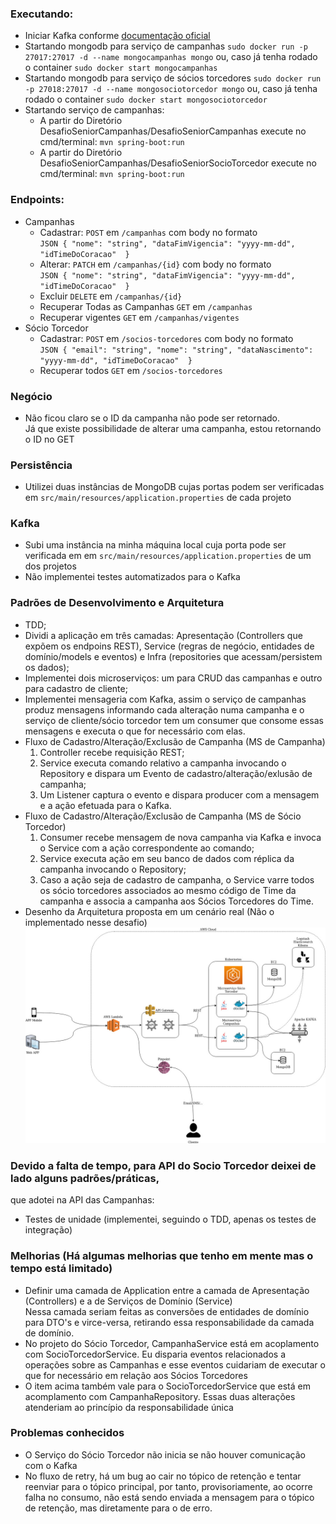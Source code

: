 ### Executando:
- Iniciar Kafka conforme [documentação oficial](https://kafka.apache.org/quickstart)
- Startando mongodb para serviço de campanhas `sudo docker run -p 27017:27017 -d --name mongocampanhas mongo` ou, caso já tenha rodado o container `sudo docker start mongocampanhas`
- Startando mongodb para serviço de sócios torcedores `sudo docker run -p 27018:27017 -d --name mongosociotorcedor mongo` ou, caso já tenha rodado o container `sudo docker start mongosociotorcedor`
- Startando serviço de campanhas:
  - A partir do Diretório DesafioSeniorCampanhas/DesafioSeniorCampanhas execute no cmd/terminal: `mvn spring-boot:run`
  - A partir do Diretório DesafioSeniorCampanhas/DesafioSeniorSocioTorcedor execute no cmd/terminal: `mvn spring-boot:run`

### Endpoints:
- Campanhas
  - Cadastrar: `POST` em `/campanhas` com body no formato  
`JSON { "nome": "string", "dataFimVigencia": "yyyy-mm-dd", "idTimeDoCoracao"  }`
  - Alterar: `PATCH` em `/campanhas/{id}` com body no formato  
`JSON { "nome": "string", "dataFimVigencia": "yyyy-mm-dd", "idTimeDoCoracao"  }`
  - Excluir `DELETE` em `/campanhas/{id}`
  - Recuperar Todas as Campanhas `GET` em `/campanhas`
  - Recuperar vigentes `GET` em `/campanhas/vigentes`
- Sócio Torcedor
  - Cadastrar: `POST` em `/socios-torcedores` com body no formato  
`JSON { "email": "string", "nome": "string", "dataNascimento": "yyyy-mm-dd", "idTimeDoCoracao"  }`
  - Recuperar todos `GET` em `/socios-torcedores`

### Negócio
- Não ficou claro se o ID da campanha não pode ser retornado.  
Já que existe possibilidade de alterar uma campanha, estou retornando o ID no GET

### Persistência
- Utilizei duas instâncias de MongoDB cujas portas podem ser verificadas em `src/main/resources/application.properties` de cada projeto

### Kafka
- Subi uma instância na minha máquina local cuja porta pode ser verificada em em `src/main/resources/application.properties` de um dos projetos
- Não implementei testes automatizados para o Kafka

### Padrões de Desenvolvimento e Arquitetura
- TDD;
- Dividi a aplicação em três camadas: Apresentação (Controllers que expõem os endpoins REST), Service (regras de negócio, entidades de domínio/models e eventos) e Infra (repositories que acessam/persistem os dados);
- Implementei dois microserviços: um para CRUD das campanhas e outro para cadastro de cliente;
- Implementei mensageria com Kafka, assim o serviço de campanhas produz mensagens informando cada alteração numa campanha e o serviço de cliente/sócio torcedor tem um consumer que consome essas mensagens e executa o que for necessário com elas.
- Fluxo de Cadastro/Alteração/Exclusão de Campanha (MS de Campanha)
  1. Controller recebe requisição REST;
  2. Service executa comando relativo a campanha invocando o Repository e dispara um Evento de cadastro/alteração/exlusão de campanha;
  3. Um Listener captura o evento e dispara producer com a mensagem e a ação efetuada para o Kafka.
- Fluxo de Cadastro/Alteração/Exclusão de Campanha (MS de Sócio Torcedor)
  1. Consumer recebe mensagem de nova campanha via Kafka e invoca o Service com a ação correspondente ao comando;
  2. Service executa ação em seu banco de dados com réplica da campanha invocando o Repository;
  3. Caso a ação seja de cadastro de campanha, o Service varre todos os sócio torcedores associados ao mesmo código de Time da campanha e associa a campanha aos Sócios Torcedores do Time.
- Desenho da Arquitetura proposta em um cenário real (Não o implementado nesse desafio)
![Diagrama de Arquitetura](https://github.com/viniciusvasti/desafio-senior/blob/master/Arquitetura.jpg)

### Devido a falta de tempo, para API do Socio Torcedor deixei de lado alguns padrões/práticas,  
que adotei na API das Campanhas:
- Testes de unidade (implementei, seguindo o TDD, apenas os testes de integração)

### Melhorias (Há algumas melhorias que tenho em mente mas o tempo está limitado)
- Definir uma camada de Application entre a camada de Apresentação (Controllers) e a de Serviços de Domínio (Service)  
Nessa camada seriam feitas as conversões de entidades de domínio para DTO's e virce-versa, retirando essa responsabilidade da camada de domínio.
- No projeto do Sócio Torcedor, CampanhaService está em acoplamento com SocioTorcedorService. Eu disparia eventos relacionados a
operações sobre as Campanhas e esse eventos cuidariam de executar o que for necessário em relação aos Sócios Torcedores
- O item acima também vale para o SocioTorcedorService que está em acomplamento com CampanhaRepository. Essas duas alterações atenderiam ao princípio da responsabilidade única

### Problemas conhecidos
- O Serviço do Sócio Torcedor não inicia se não houver comunicação com o Kafka
- No fluxo de retry, há um bug ao cair no tópico de retenção e tentar reenviar para o tópico principal, por tanto, provisoriamente, ao ocorre falha no consumo, não está sendo enviada a mensagem para o tópico de retenção, mas diretamente para o de erro.
